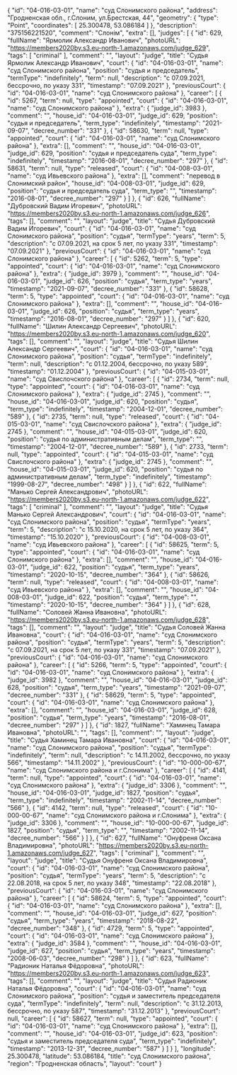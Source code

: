 {
    "id": "04-016-03-01",
    "name": "суд Слонимского района",
    "address": "Гродненская обл., г.Слоним, ул.Брестская, 44",
    "geometry": {
        "type": "Point",
        "coordinates": [
            25.300478,
            53.086184
        ]
    },
    "description": "375156221520",
    "comment": "Слонім",
    "extra": [],
    "judges": [
        {
            "id": 629,
            "fullName": "Ярмолик Александр Иванович",
            "photoURL": "https://members2020by.s3.eu-north-1.amazonaws.com/judge_629",
            "tags": [
                "criminal"
            ],
            "comment": "",
            "layout": "judge",
            "title": "Судья Ярмолик Александр Иванович",
            "court": {
                "id": "04-016-03-01",
                "name": "суд Слонимского района",
                "position": "судья и председатель",
                "termType": "indefinitely",
                "term": null,
                "description": "c 07.09.2021, бессрочно, по указу 331",
                "timestamp": "07.09.2021"
            },
            "previousCourt": {
                "id": "04-016-03-01",
                "name": "суд Слонимского района"
            },
            "career": [
                {
                    "id": 5267,
                    "term": null,
                    "type": "appointed",
                    "court": {
                        "id": "04-016-03-01",
                        "name": "суд Слонимского района"
                    },
                    "extra": {
                        "judge_id": 3983
                    },
                    "comment": "",
                    "house_id": "04-016-03-01",
                    "judge_id": 629,
                    "position": "судья и председатель",
                    "term_type": "indefinitely",
                    "timestamp": "2021-09-07",
                    "decree_number": "331"
                },
                {
                    "id": 58630,
                    "term": null,
                    "type": "appointed",
                    "court": {
                        "id": "04-016-03-01",
                        "name": "суд Слонимского района"
                    },
                    "extra": [],
                    "comment": "",
                    "house_id": "04-016-03-01",
                    "judge_id": 629,
                    "position": "судья и председатель суда",
                    "term_type": "indefinitely",
                    "timestamp": "2016-08-01",
                    "decree_number": "297"
                },
                {
                    "id": 58631,
                    "term": null,
                    "type": "released",
                    "court": {
                        "id": "04-008-03-01",
                        "name": "суд Ивьевского района"
                    },
                    "extra": [],
                    "comment": "перевод в Слонимский район",
                    "house_id": "04-008-03-01",
                    "judge_id": 629,
                    "position": "судья и председатель суда",
                    "term_type": "",
                    "timestamp": "2016-08-01",
                    "decree_number": "297"
                }
            ]
        },
        {
            "id": 626,
            "fullName": "Дубровский Вадим Игоревич",
            "photoURL": "https://members2020by.s3.eu-north-1.amazonaws.com/judge_626",
            "tags": [],
            "comment": "",
            "layout": "judge",
            "title": "Судья Дубровский Вадим Игоревич",
            "court": {
                "id": "04-016-03-01",
                "name": "суд Слонимского района",
                "position": "судья",
                "termType": "years",
                "term": 5,
                "description": "c 07.09.2021, на срок 5 лет, по указу 331",
                "timestamp": "07.09.2021"
            },
            "previousCourt": {
                "id": "04-016-03-01",
                "name": "суд Слонимского района"
            },
            "career": [
                {
                    "id": 5262,
                    "term": 5,
                    "type": "appointed",
                    "court": {
                        "id": "04-016-03-01",
                        "name": "суд Слонимского района"
                    },
                    "extra": {
                        "judge_id": 3979
                    },
                    "comment": "",
                    "house_id": "04-016-03-01",
                    "judge_id": 626,
                    "position": "судья",
                    "term_type": "years",
                    "timestamp": "2021-09-07",
                    "decree_number": "331"
                },
                {
                    "id": 58628,
                    "term": 5,
                    "type": "appointed",
                    "court": {
                        "id": "04-016-03-01",
                        "name": "суд Слонимского района"
                    },
                    "extra": [],
                    "comment": "",
                    "house_id": "04-016-03-01",
                    "judge_id": 626,
                    "position": "судья",
                    "term_type": "years",
                    "timestamp": "2016-08-01",
                    "decree_number": "297"
                }
            ]
        },
        {
            "id": 620,
            "fullName": "Шилин Александр Сергеевич",
            "photoURL": "https://members2020by.s3.eu-north-1.amazonaws.com/judge_620",
            "tags": [],
            "comment": "",
            "layout": "judge",
            "title": "Судья Шилин Александр Сергеевич",
            "court": {
                "id": "04-016-03-01",
                "name": "суд Слонимского района",
                "position": "судья",
                "termType": "indefinitely",
                "term": null,
                "description": "c 01.12.2004, бессрочно, по указу 589",
                "timestamp": "01.12.2004"
            },
            "previousCourt": {
                "id": "04-015-03-01",
                "name": "суд Свислочского района"
            },
            "career": [
                {
                    "id": 2734,
                    "term": null,
                    "type": "appointed",
                    "court": {
                        "id": "04-016-03-01",
                        "name": "суд Слонимского района"
                    },
                    "extra": {
                        "judge_id": 2745
                    },
                    "comment": "",
                    "house_id": "04-016-03-01",
                    "judge_id": 620,
                    "position": "судья",
                    "term_type": "indefinitely",
                    "timestamp": "2004-12-01",
                    "decree_number": "589"
                },
                {
                    "id": 2735,
                    "term": null,
                    "type": "released",
                    "court": {
                        "id": "04-015-03-01",
                        "name": "суд Свислочского района"
                    },
                    "extra": {
                        "judge_id": 2745
                    },
                    "comment": "",
                    "house_id": "04-015-03-01",
                    "judge_id": 620,
                    "position": "судья по административным делам",
                    "term_type": "",
                    "timestamp": "2004-12-01",
                    "decree_number": "589"
                },
                {
                    "id": 2733,
                    "term": null,
                    "type": "appointed",
                    "court": {
                        "id": "04-015-03-01",
                        "name": "суд Свислочского района"
                    },
                    "extra": {
                        "judge_id": 2745
                    },
                    "comment": "",
                    "house_id": "04-015-03-01",
                    "judge_id": 620,
                    "position": "судья по административным делам",
                    "term_type": "indefinitely",
                    "timestamp": "1999-08-27",
                    "decree_number": "498"
                }
            ]
        },
        {
            "id": 622,
            "fullName": "Манько Сергей Александрович",
            "photoURL": "https://members2020by.s3.eu-north-1.amazonaws.com/judge_622",
            "tags": [
                "criminal"
            ],
            "comment": "",
            "layout": "judge",
            "title": "Судья Манько Сергей Александрович",
            "court": {
                "id": "04-016-03-01",
                "name": "суд Слонимского района",
                "position": "судья",
                "termType": "years",
                "term": 5,
                "description": "c 15.10.2020, на срок 5 лет, по указу 364",
                "timestamp": "15.10.2020"
            },
            "previousCourt": {
                "id": "04-008-03-01",
                "name": "суд Ивьевского района"
            },
            "career": [
                {
                    "id": 58625,
                    "term": 5,
                    "type": "appointed",
                    "court": {
                        "id": "04-016-03-01",
                        "name": "суд Слонимского района"
                    },
                    "extra": [],
                    "comment": "",
                    "house_id": "04-016-03-01",
                    "judge_id": 622,
                    "position": "судья",
                    "term_type": "years",
                    "timestamp": "2020-10-15",
                    "decree_number": "364"
                },
                {
                    "id": 58626,
                    "term": null,
                    "type": "released",
                    "court": {
                        "id": "04-008-03-01",
                        "name": "суд Ивьевского района"
                    },
                    "extra": [],
                    "comment": "",
                    "house_id": "04-008-03-01",
                    "judge_id": 622,
                    "position": "судья",
                    "term_type": "",
                    "timestamp": "2020-10-15",
                    "decree_number": "364"
                }
            ]
        },
        {
            "id": 628,
            "fullName": "Соловей Жанна Ивановна",
            "photoURL": "https://members2020by.s3.eu-north-1.amazonaws.com/judge_628",
            "tags": [],
            "comment": "",
            "layout": "judge",
            "title": "Судья Соловей Жанна Ивановна",
            "court": {
                "id": "04-016-03-01",
                "name": "суд Слонимского района",
                "position": "судья",
                "termType": "years",
                "term": 5,
                "description": "c 07.09.2021, на срок 5 лет, по указу 331",
                "timestamp": "07.09.2021"
            },
            "previousCourt": {
                "id": "04-016-03-01",
                "name": "суд Слонимского района"
            },
            "career": [
                {
                    "id": 5266,
                    "term": 5,
                    "type": "appointed",
                    "court": {
                        "id": "04-016-03-01",
                        "name": "суд Слонимского района"
                    },
                    "extra": {
                        "judge_id": 3982
                    },
                    "comment": "",
                    "house_id": "04-016-03-01",
                    "judge_id": 628,
                    "position": "судья",
                    "term_type": "years",
                    "timestamp": "2021-09-07",
                    "decree_number": "331"
                },
                {
                    "id": 58629,
                    "term": 5,
                    "type": "appointed",
                    "court": {
                        "id": "04-016-03-01",
                        "name": "суд Слонимского района"
                    },
                    "extra": [],
                    "comment": "",
                    "house_id": "04-016-03-01",
                    "judge_id": 628,
                    "position": "судья",
                    "term_type": "years",
                    "timestamp": "2016-08-01",
                    "decree_number": "297"
                }
            ]
        },
        {
            "id": 1827,
            "fullName": "Хаминец Тамара Ивановна",
            "photoURL": "",
            "tags": [],
            "comment": "",
            "layout": "judge",
            "title": "Судья Хаминец Тамара Ивановна",
            "court": {
                "id": "04-016-03-01",
                "name": "суд Слонимского района",
                "position": "судья",
                "termType": "indefinitely",
                "term": null,
                "description": "c 14.11.2002, бессрочно, по указу 566",
                "timestamp": "14.11.2002"
            },
            "previousCourt": {
                "id": "10-000-00-67",
                "name": "суд Слонимского района и г.Слонима"
            },
            "career": [
                {
                    "id": 4141,
                    "term": null,
                    "type": "appointed",
                    "court": {
                        "id": "04-016-03-01",
                        "name": "суд Слонимского района"
                    },
                    "extra": {
                        "judge_id": 3306
                    },
                    "comment": "",
                    "house_id": "04-016-03-01",
                    "judge_id": 1827,
                    "position": "судья",
                    "term_type": "indefinitely",
                    "timestamp": "2002-11-14",
                    "decree_number": "566"
                },
                {
                    "id": 4142,
                    "term": null,
                    "type": "released",
                    "court": {
                        "id": "10-000-00-67",
                        "name": "суд Слонимского района и г.Слонима"
                    },
                    "extra": {
                        "judge_id": 3306
                    },
                    "comment": "",
                    "house_id": "10-000-00-67",
                    "judge_id": 1827,
                    "position": "судья",
                    "term_type": "",
                    "timestamp": "2002-11-14",
                    "decree_number": "566"
                }
            ]
        },
        {
            "id": 627,
            "fullName": "Онуфреня Оксана Владимировна",
            "photoURL": "https://members2020by.s3.eu-north-1.amazonaws.com/judge_627",
            "tags": [
                "criminal"
            ],
            "comment": "",
            "layout": "judge",
            "title": "Судья Онуфреня Оксана Владимировна",
            "court": {
                "id": "04-016-03-01",
                "name": "суд Слонимского района",
                "position": "судья",
                "termType": "years",
                "term": 5,
                "description": "c 22.08.2018, на срок 5 лет, по указу 348",
                "timestamp": "22.08.2018"
            },
            "previousCourt": {
                "id": "04-016-03-01",
                "name": "суд Слонимского района"
            },
            "career": [
                {
                    "id": 58624,
                    "term": 5,
                    "type": "appointed",
                    "court": {
                        "id": "04-016-03-01",
                        "name": "суд Слонимского района"
                    },
                    "extra": [],
                    "comment": "",
                    "house_id": "04-016-03-01",
                    "judge_id": 627,
                    "position": "судья",
                    "term_type": "years",
                    "timestamp": "2018-08-22",
                    "decree_number": "348"
                },
                {
                    "id": 4729,
                    "term": 5,
                    "type": "appointed",
                    "court": {
                        "id": "04-016-03-01",
                        "name": "суд Слонимского района"
                    },
                    "extra": {
                        "judge_id": 3584
                    },
                    "comment": "",
                    "house_id": "04-016-03-01",
                    "judge_id": 627,
                    "position": "судья",
                    "term_type": "years",
                    "timestamp": "2008-06-03",
                    "decree_number": "298"
                }
            ]
        },
        {
            "id": 623,
            "fullName": "Радионик Наталья Фёдоровна",
            "photoURL": "https://members2020by.s3.eu-north-1.amazonaws.com/judge_623",
            "tags": [],
            "comment": "",
            "layout": "judge",
            "title": "Судья Радионик Наталья Фёдоровна",
            "court": {
                "id": "04-016-03-01",
                "name": "суд Слонимского района",
                "position": "судья и заместитель председателя суда",
                "termType": "indefinitely",
                "term": null,
                "description": "c 31.12.2013, бессрочно, по указу 587",
                "timestamp": "31.12.2013"
            },
            "previousCourt": null,
            "career": [
                {
                    "id": 58627,
                    "term": null,
                    "type": "appointed",
                    "court": {
                        "id": "04-016-03-01",
                        "name": "суд Слонимского района"
                    },
                    "extra": [],
                    "comment": "",
                    "house_id": "04-016-03-01",
                    "judge_id": 623,
                    "position": "судья и заместитель председателя суда",
                    "term_type": "indefinitely",
                    "timestamp": "2013-12-31",
                    "decree_number": "587"
                }
            ]
        }
    ],
    "longitude": 25.300478,
    "latitude": 53.086184,
    "title": "суд Слонимского района",
    "region": "Гродненская область",
    "layout": "court"
}